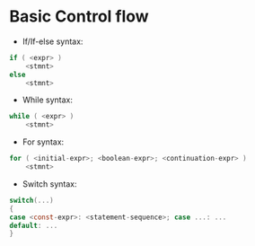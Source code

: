 # Basic Control flow
- If/If-else syntax:
```C
if ( <expr> ) 
	<stmnt>
else
	<stmnt>
```
- While syntax:
```c
while ( <expr> ) 
	<stmnt>
```
- For syntax:
```c
for ( <initial-expr>; <boolean-expr>; <continuation-expr> ) 
	<stmnt>
```
- Switch syntax:
```c
switch(...)  
{  
case <const-expr>: <statement-sequence>; case ...: ...  
default: ...  
}
```
